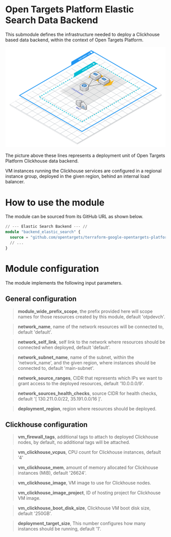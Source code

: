 # Open Targets Platform Elastic Search Data Backend
This submodule defines the infrastructure needed to deploy a Clickhouse based data backend, within the context of Open Targets Platform.

![Open Targets Platform Clickhouse, Deployment Unit](../../docs/img/open_targets_platform_clickhouse.png "Open Targets Platform Clickhouse, Deployment Unit")

The picture above these lines represents a deployment unit of Open Targets Platform Clickhouse data backend.

VM instances running the Clickhouse services are configured in a regional instance group, deployed in the given region, behind an internal load balancer.

# How to use the module
The module can be sourced from its GitHub URL as shown below.
```terraform
// --- Elastic Search Backend --- //
module "backend_elastic_search" {
  source = "github.com/opentargets/terraform-google-opentargets-platform//modules/clickhouse"
  // ...
}
```

# Module configuration
The module implements the following input parameters.

## General configuration
>**module_wide_prefix_scope**, the prefix provided here will scope names for those resources created by this module, default 'otpdevch'.

>**network_name**, name of the network resources will be connected to, default 'default'.

>**network_self_link**, self link to the network where resources should be connected when deployed, default 'default'.

>**network_subnet_name**, name of the subnet, within the 'network_name', and the given region, where instances should be connected to, default 'main-subnet'.

>**network_source_ranges**, CIDR that represents which IPs we want to grant access to the deployed resources, default '10.0.0.0/9'.

>**network_sources_health_checks**, source CIDR for health checks, default '[ 130.211.0.0/22, 35.191.0.0/16 ]'.

>**deployment_region**, region where resources should be deployed.


## Clickhouse configuration
>**vm_firewall_tags**, additional tags to attach to deployed Clickhouse nodes, by default, no additional tags will be attached.

>**vm_clickhouse_vcpus**, CPU count for Clickhouse instances, default '4'

>**vm_clickhouse_mem**, amount of memory allocated for Clickhouse instances (MiB), default '26624'.

>**vm_clickhouse_image**, VM image to use for Clickhouse nodes.

>**vm_clickhouse_image_project**, ID of hosting project for Clickhouse VM image.

>**vm_clickhouse_boot_disk_size**, Clickhouse VM boot disk size, default '250GB'.

>**deployment_target_size**, This number configures how many instances should be running, default '1'.
